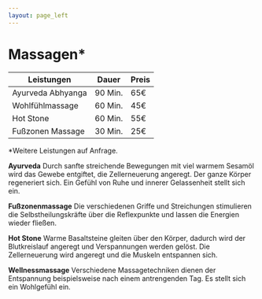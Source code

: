 ```yaml
---
layout: page_left
---
```


# Massagen*

| Leistungen          | Dauer 	| Preis 	|
|--------|-------|-------|
| Ayurveda Abhyanga 	| 90 Min.	| 65€    	|
| Wohlfühlmassage   	| 60 Min.	| 45€    	|
| Hot Stone         	| 60 Min.	| 55€    	|
| Fußzonen Massage  	| 30 Min.	| 25€    	|


*Weitere Leistungen auf Anfrage. 


**Ayurveda**
Durch sanfte streichende Bewegungen mit viel warmem Sesamöl wird das Gewebe entgiftet, die Zellerneuerung angeregt. Der ganze Körper regeneriert sich. Ein Gefühl von Ruhe und innerer Gelassenheit stellt sich ein.


**Fußzonenmassage**
Die verschiedenen Griffe und Streichungen stimulieren die Selbstheilungskräfte über die Reflexpunkte und lassen die Energien wieder fließen.


**Hot Stone**
Warme Basaltsteine gleiten über den Körper, dadurch wird der Blutkreislauf angeregt und Verspannungen werden gelöst. Die Zellerneuerung wird angeregt und die Muskeln entspannen sich.

**Wellnessmassage**
Verschiedene Massagetechniken dienen der Entspannung beispielsweise nach einem antrengenden Tag. Es stellt sich ein Wohlgefühl ein.
